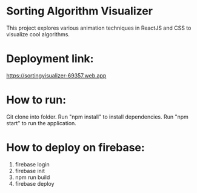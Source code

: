 # Sorting Algorithm Visualizer

This project explores various animation techniques in ReactJS and CSS to visualize cool algorithms.

# Deployment link:
https://sortingvisualizer-69357.web.app

# How to run:
Git clone into folder.
Run "npm install" to install dependencies.
Run "npm start" to run the application.

# How to deploy on firebase:
1. firebase login
2. firebase init
3. npm run build
4. firebase deploy
